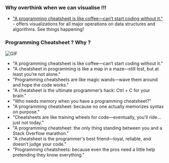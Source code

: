 ### Why overthink when we can visualise !!!
- ["A programming cheatsheet is like coffee—can’t start coding without it."](https://www.cs.usfca.edu/~galles/visualization/Algorithms.html) - offers visualizations for all major operations on data structures and algorithms. See things happening!


### Programming Cheatsheet ? Why ? 
![GIF](https://media2.giphy.com/media/v1.Y2lkPTc5MGI3NjExczd4YnY2ZHpyazZoMHFpYjdya3dmZmhmOTN1MzJmZ3c1d210dnY3ZiZlcD12MV9pbnRlcm5hbF9naWZfYnlfaWQmY3Q9Zw/IqFH0yMll9wl2/giphy.webp)


- "A programming cheatsheet is like coffee—can’t start coding without it."
- "A cheatsheet in programming is like a map in a maze—still lost, but at least you’re not alone."
- "Programming cheatsheets are like magic wands—wave them around and hope the code works."
- "A cheatsheet is the ultimate programmer’s hack: Ctrl + C for your brain."
- "Who needs memory when you have a programming cheatsheet?"
- "A programming cheatsheet: because no one actually memorizes syntax on purpose."
- "Cheatsheets are like training wheels for code—eventually, you'll ride... just not today."
- "A programming cheatsheet: the only thing standing between you and a Stack Overflow marathon."
- "A cheatsheet is the programmer's best friend—loyal, reliable, and doesn’t judge your code."
- "Programming cheatsheets: because even the pros need a little help pretending they know everything."
